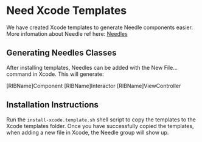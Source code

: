 
# Need Xcode Templates

We have created Xcode templates to generate Needle components easier. More infomation about Needle ref here: [Needles](https://github.com/uber/needle)

## Generating Needles Classes

After installing templates, Needles can be added with the New File... command in Xcode. This will generate:

[RIBName]Component
[RIBName]Interactor
[RIBName]ViewController

## Installation Instructions
Run the `install-xcode.template.sh` shell script to copy the templates to the Xcode templates folder. Once you have successfully copied the templates, when adding a new file in Xcode, the Needle group will show up.
